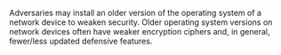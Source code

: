 Adversaries may install an older version of the operating system of a network device to weaken security. Older operating system versions on network devices often have weaker encryption ciphers and, in general, fewer/less updated defensive features.
